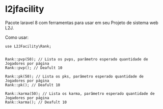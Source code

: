 # l2jfacility 

Pacote laravel 8 com ferramentas para usar em seu Projeto de sistema web L2J.



Como usar:

```
use L2JFacility\Rank;


Rank::pvp(50); // Lista os pvps, parâmetro esperado quantidade de Jogadores por página 
Rank::pvp(); // Deafult 10

Rank::pk(50); // Lista os pks, parâmetro esperado quantidade de Jogadores por página
Rank::pk(); // Deafult 10

Rank::karma(50); // Lista os karma, parâmetro esperado quantidade de Jogadores por página
Rank::karma(); // Deafult 10

```
